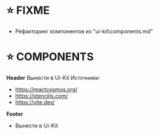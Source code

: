 # ⭐️ FIXME

- Рефакторинг компонентов из "ui-kit\components.md"

# ⭐️ COMPONENTS

**Header**
Вынести в Ui-Kit
Источники:
- https://reactcosmos.org/
- https://stenciljs.com/
- https://vite.dev/

**Footer**
- Вынести в Ui-Kit